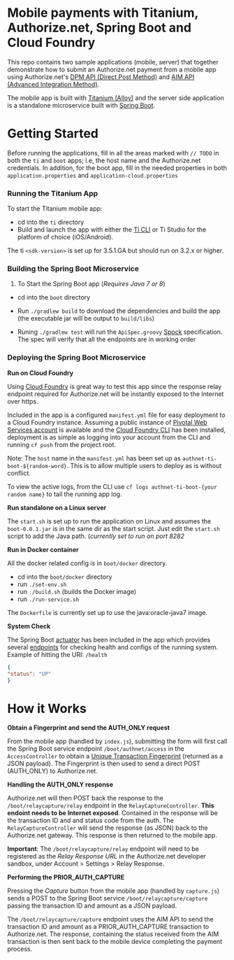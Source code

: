 
Mobile payments with Titanium, Authorize.net, Spring Boot and Cloud Foundry
==================================================================================
This repo contains two sample applications (mobile, server) that together demonstrate how to submit an Authorize.net payment from a mobile app using Authorize.net's [DPM API (Direct Post Method)](http://developer.authorize.net/api/dpm/) and [AIM API (Advanced Integration Method)](http://developer.authorize.net/api/aim/).

The mobile app is built with [Titanium (Alloy)](http://www.appcelerator.com/titanium/alloy/) and the server side application is a standalone microservice built with [Spring Boot](https://github.com/spring-projects/spring-boot).


Getting Started
===============

Before running the applications, fill in all the areas marked with ```// TODO``` in both the ```ti``` and ```boot``` apps; i.e, the host name and the Authorize.net credentials. In addition, for the boot app, fill in the needed properties in both ```application.properties``` and ```application-cloud.properties```


### Running the Titanium App
To start the Titanium mobile app:

- cd into the ```ti``` directory
- Build and launch the app with either the [Ti CLI](http://docs.appcelerator.com/titanium/3.0/#!/guide/Titanium_Command-Line_Interface_Reference) or Ti Studio for the platform of choice (iOS/Android).

The ti ```<sdk-version>``` is set up for 3.5.1.GA but should run on 3.2.x or higher.


### Building the Spring Boot Microservice

1. To Start the Spring Boot app (_Requires Java 7 or 8_)

  - cd into the ```boot``` directory

  - Run ```./gradlew build``` to download the dependencies and build the app (the executable jar will be output to ```build/libs```)

  - Runing ```./gradlew test``` will run the ```ApiSpec.groovy``` [Spock](https://github.com/spockframework/spock) specification. The spec will verify that all the endpoints are in working order

### Deploying the Spring Boot Microservice

**Run on Cloud Foundry**

Using [Cloud Foundry](http://cloudfoundry.org/) is great way to test this app since the response relay endpoint required for Authorize.net will be instantly exposed to the Internet over https.

Included in the app is a configured ```manifest.yml``` file for easy deployment to a Cloud Foundry instance. Assuming a public instance of [Pivotal Web Services account](http://run.pivotal.io) is available and the [Cloud Foundry CLI](https://github.com/cloudfoundry/cli) has been installed, deployment is as simple as logging into your account from the CLI and running ```cf push``` from the project root.

Note: The ```host``` name in the ```manifest.yml``` has been set up as ```authnet-ti-boot-${random-word}```. This is to allow multiple users to deploy as is without conflict.

To view the active logs, from the CLI use ```cf logs authnet-ti-boot-{your random name}``` to tail the running app log.

**Run standalone on a Linux server**

The ```start.sh``` is set up to run the application on Linux and assumes the ```boot-0.0.1.jar``` is in the same dir as the start script. Just edit the ```start.sh``` script to add the Java path. (*currently set to run on port 8282*


**Run in Docker container**

All the docker related config is in ```boot/docker``` directory.

 - cd into the ```boot/docker``` directory
 - run ```./set-env.sh```
 - run ```./build.sh``` (builds the Docker image)
 - run ```./run-service.sh```

 The ```Dockerfile``` is currently set up to use the java:oracle-java7 image.


**System Check**

The Spring Boot [actuator](http://docs.spring.io/spring-boot/docs/current-SNAPSHOT/reference/htmlsingle/#production-ready) has been included in the app which provides several [endpoints](http://docs.spring.io/spring-boot/docs/current-SNAPSHOT/reference/htmlsingle/#production-ready-endpoints) for checking health and configs of the running system. Example of hitting the URI: ```/health```

``` json
{
"status": "UP"
}
```

How it Works
============

**Obtain a Fingerprint and send the AUTH_ONLY request**

From the mobile app (handled by ```index.js```), submitting the form will first call the Spring Boot service endpoint ```/boot/authnet/access``` in the ```AccessController``` to obtain a [Unique Transaction Fingerprint](http://developer.authorize.net/guides/SIM/wwhelp/wwhimpl/js/html/wwhelp.htm#href=SIM_Submitting_transactions.06.3.html) (returned as a JSON payload). The Fingerprint is then used to send a direct POST (AUTH_ONLY) to Authorize.net.

**Handling the AUTH_ONLY response**

Authorize.net will then POST back the response to the ```/boot/relaycapture/relay``` endpoint in the ```RelayCaptureController```. **This endoint needs to be Internet exposed**. Contained in the response will be the transaction ID and and status code from the auth. The ```RelayCaptureController``` will send the response (as JSON) back to the Authorize.net gateway. This response is then returned to the mobile app.

**Important**: The ```/boot/relaycapture/relay``` endpoint will need to be registered as the _Relay Response URL_ in the Authorize.net developer sandbox, under Account > Settings > Relay Response.

**Performing the PRIOR_AUTH_CAPTURE**

Pressing the _Capture_ button from the mobile app (handled by ```capture.js```) sends a POST to the Spring Boot service ```/boot/relaycapture/capture``` passing the transaction ID and amount as a JSON payload.

The ```/boot/relaycapture/capture``` endpoint uses the AIM API to send the transaction ID and amount as a PRIOR_AUTH_CAPTURE transaction to Authorize.net. The response, containing the status received from the AIM transaction is then sent back to the mobile device completing the payment process.
